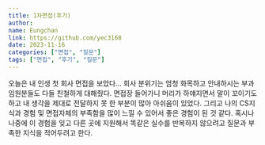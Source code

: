 ```yaml
---
title: 1차면접(후기)
author:
name: Eungchan
link: https://github.com/yec3168
date: 2023-11-16
categories: ["면접", "질문"]
tags: ["면접", "후기", "질문"]
---
```


오늘은 내 인생 첫 회사 면접을 보았다... 회사 분위기는 엄청 화목하고 안내하시는 부과 임원분들도 다들 친철하게 대해줬다. 면접장 들어가니 머리가 하얘지면서 말이 꼬이기도하고 내 생각을 제대로 전달하지 못 한 부분이 많아 아쉬움이 있었다. 그리고 나의 CS지식과 경험 및 면접자체의 부족함을 많이 느낄 수 있어서 좋은 경험이 된 것 같다. 혹시나 나중에 이 경험을 잊고 다른 곳에 지원해서 똑같은 실수를 반복하지 않으려고 질문과 부족한 지식을 적어두려고 한다.

#



